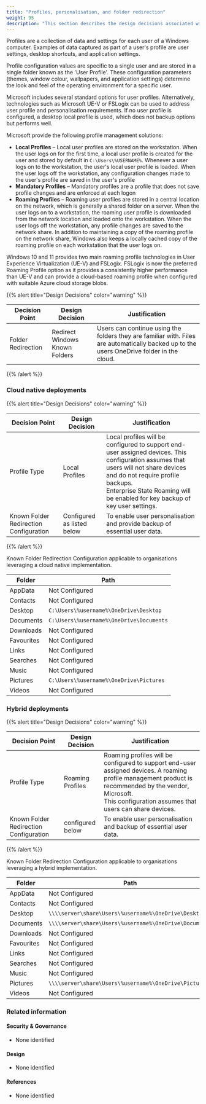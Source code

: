 ```yaml
---
title: "Profiles, personalisation, and folder redirection"
weight: 95
description: "This section describes the design decisions associated with profiles and personalisation on Windows 10 and 11 endpoints configured according to guidance in ASD's Blueprint for Secure Cloud."
---
```


Profiles are a collection of data and settings for each user of a Windows computer. Examples of data captured as part of a user's profile are user settings, desktop shortcuts, and application settings.

Profile configuration values are specific to a single user and are stored in a single folder known as the 'User Profile'. These configuration parameters (themes, window colour, wallpapers, and application settings) determine the look and feel of the operating environment for a specific user.

Microsoft includes several standard options for user profiles. Alternatively, technologies such as Microsoft UE-V or FSLogix can be used to address user profile and personalisation requirements. If no user profile is configured, a desktop local profile is used, which does not backup options but performs well.

Microsoft provide the following profile management solutions:

* **Local Profiles** – Local user profiles are stored on the workstation. When the user logs on for the first time, a local user profile is created for the user and stored by default in `C:\Users\%USERNAME%`. Whenever a user logs on to the workstation, the user's local user profile is loaded. When the user logs off the workstation, any configuration changes made to the user's profile are saved in the user's profile
* **Mandatory Profiles** – Mandatory profiles are a profile that does not save profile changes and are enforced at each logon
* **Roaming Profiles** – Roaming user profiles are stored in a central location on the network, which is generally a shared folder on a server. When the user logs on to a workstation, the roaming user profile is downloaded from the network location and loaded onto the workstation. When the user logs off the workstation, any profile changes are saved to the network share. In addition to maintaining a copy of the roaming profile on the network share, Windows also keeps a locally cached copy of the roaming profile on each workstation that the user logs on. 

Windows 10 and 11 provides two main roaming profile technologies in User Experience Virtualization (UE-V) and FSLogix. FSLogix is now the preferred Roaming Profile option as it provides a consistently higher performance than UE-V and can provide a cloud-based roaming profile when configured with suitable Azure cloud storage blobs.

{{% alert title="Design Decisions" color="warning" %}}

| Decision Point     | Design Decision                | Justification                                                                                                                             |
|--------------------|--------------------------------|-------------------------------------------------------------------------------------------------------------------------------------------|
| Folder Redirection | Redirect Windows Known Folders | Users can continue using the folders they are familiar with. Files are automatically backed up to the users OneDrive folder in the cloud. |

{{% /alert %}}

### Cloud native deployments

{{% alert title="Design Decisions" color="warning" %}}

| Decision Point                         | Design Decision            | Justification                                                                                                                                                                                                                                             |
|----------------------------------------|----------------------------|-----------------------------------------------------------------------------------------------------------------------------------------------------------------------------------------------------------------------------------------------------------|
| Profile Type                           | Local Profiles             | Local profiles will be configured to support end-user assigned devices. This configuration assumes that users will not share devices and do not require profile backups.<br>Enterprise State Roaming will be enabled for key backup of key user settings. |
| Known Folder Redirection Configuration | Configured as listed below | To enable user personalisation and provide backup of essential user data.                                                                                                                                                                                 |

{{% /alert %}}

Known Folder Redirection Configuration applicable to organisations leveraging a cloud native implementation.

| Folder     | Path                                     |
|------------|------------------------------------------|
| AppData    | Not Configured                           |
| Contacts   | Not Configured                           |
| Desktop    | `C:\Users\%username%\OneDrive\Desktop`   |
| Documents  | `C:\Users\%username%\OneDrive\Documents` |
| Downloads  | Not Configured                           |
| Favourites | Not Configured                           |
| Links      | Not Configured                           |
| Searches   | Not Configured                           |
| Music      | Not Configured                           |
| Pictures   | `C:\Users\%username%\OneDrive\Pictures`  |
| Videos     | Not Configured                           |

### Hybrid deployments

{{% alert title="Design Decisions" color="warning" %}}

| Decision Point                         | Design Decision  | Justification                                                                                                                                                                                                       |
|----------------------------------------|------------------|---------------------------------------------------------------------------------------------------------------------------------------------------------------------------------------------------------------------|
| Profile Type                           | Roaming Profiles | Roaming profiles will be configured to support end-user assigned devices. A roaming profile management product is recommended by the vendor, Microsoft.<br>This configuration assumes that users can share devices. |
| Known Folder Redirection Configuration | configured below | To enable user personalisation and backup of essential user data.                                                                                                                                                   |

{{% /alert %}}

Known Folder Redirection Configuration applicable to organisations leveraging a hybrid implementation.

| Folder     | Path                                                   |
|------------|--------------------------------------------------------|
| AppData    | Not Configured                                         |
| Contacts   | Not Configured                                         |
| Desktop    | `\\\\server\share\Users\%username%\OneDrive\Desktop`   |
| Documents  | `\\\\server\share\Users\%username%\OneDrive\Documents` |
| Downloads  | Not Configured                                         |
| Favourites | Not Configured                                         |
| Links      | Not Configured                                         |
| Searches   | Not Configured                                         |
| Music      | Not Configured                                         |
| Pictures   | `\\\\server\share\Users\%username%\OneDrive\Pictures`  |
| Videos     | Not Configured                                         |

### Related information

#### Security & Governance

* None identified

#### Design

* None identified

#### References

* None identified